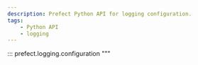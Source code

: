 ```yaml
---
description: Prefect Python API for logging configuration.
tags:
    - Python API
    - logging
---
```


::: prefect.logging.configuration
"""
